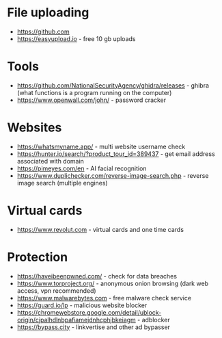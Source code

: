 # File uploading
- https://github.com 
- https://easyupload.io - free 10 gb uploads

# Tools
- https://github.com/NationalSecurityAgency/ghidra/releases - ghibra (what functions is a program running on the computer)
- https://www.openwall.com/john/ - password cracker

# Websites
- https://whatsmyname.app/ - multi website username check
- https://hunter.io/search/?product_tour_id=389437 - get email address associated with domain
- https://pimeyes.com/en - AI facial recognition
- https://www.duplichecker.com/reverse-image-search.php - reverse image search (multiple engines)

# Virtual cards
- https://www.revolut.com - virtual cards and one time cards

# Protection
- https://haveibeenpwned.com/ - check for data breaches
- https://www.torproject.org/ - anonymous onion browsing (dark web access, vpn recommended) 
- https://www.malwarebytes.com - free malware check service
- https://guard.io/lp - malicious website blocker
- https://chromewebstore.google.com/detail/ublock-origin/cjpalhdlnbpafiamejdnhcphjbkeiagm - adblocker
- https://bypass.city - linkvertise and other ad bypasser
